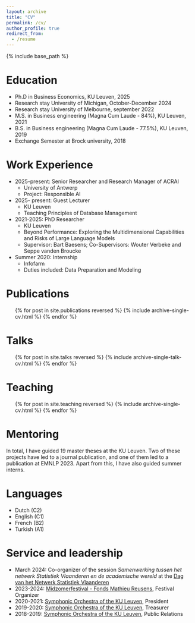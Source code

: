 ```yaml
---
layout: archive
title: "CV"
permalink: /cv/
author_profile: true
redirect_from:
  - /resume
---
```


{% include base_path %}

Education
======
* Ph.D in Business Economics, KU Leuven, 2025
* Research stay University of Michigan, October-December 2024
* Research stay University of Melbourne, september 2022
* M.S. in Business engineering (Magna Cum Laude - 84%), KU Leuven, 2021
* B.S. in Business engineering (Magna Cum Laude - 77.5%), KU Leuven, 2019
* Exchange Semester at Brock university, 2018

Work Experience
======
* 2025-present: Senior Researcher and Research Manager of ACRAI
  * University of Antwerp
  * Project: Responsible AI
* 2025- present: Guest Lecturer
  * KU Leuven
  * Teaching Principles of Database Management
* 2021-2025: PhD Researcher
  * KU Leuven
  * Beyond Performance: Exploring the Multidimensional Capabilities and Risks of Large Language Models
  * Supervisor: Bart Baesens; Co-Supervisors: Wouter Verbeke and Seppe vanden Broucke
* Summer 2020: Internship
  * Infofarm
  * Duties included: Data Preparation and Modeling

Publications
======
  <ul>{% for post in site.publications reversed %}
    {% include archive-single-cv.html %}
  {% endfor %}</ul>
  
Talks
======
  <ul>{% for post in site.talks reversed %}
    {% include archive-single-talk-cv.html  %}
  {% endfor %}</ul>
  
Teaching
======
  <ul>{% for post in site.teaching reversed %}
    {% include archive-single-cv.html %}
  {% endfor %}</ul>
  
Mentoring
======
In total, I have guided 19 master theses at the KU Leuven.
Two of these projects have led to a journal publication, and one of them led to a publication at EMNLP 2023.
Apart from this, I have also guided summer interns.

  
Languages
======
* Dutch (C2)
* English (C1)
* French (B2)
* Turkish (A1)

Service and leadership
======
* March 2024: Co-organizer of the session *Samenwerking tussen het netwerk Statistiek Vlaanderen en de academische wereld* at the [Dag van het Netwerk Statistiek Vlaanderen](https://www.vlaanderen.be/statistiek-vlaanderen/dag-van-het-netwerk-statistiek-vlaanderen-op-21-maart-2024)
* 2023-2024: [Midzomerfestival - Fonds Mathieu Reusens](https://fonds.mathieureusens.be/midzomerfestival), Festival Organizer
* 2020-2021: [Symphonic Orchestra of the KU Leuven](https://usoleuven.be/), President
* 2019-2020: [Symphonic Orchestra of the KU Leuven](https://usoleuven.be/), Treasurer
* 2018-2019: [Symphonic Orchestra of the KU Leuven](https://usoleuven.be/), Public Relations
